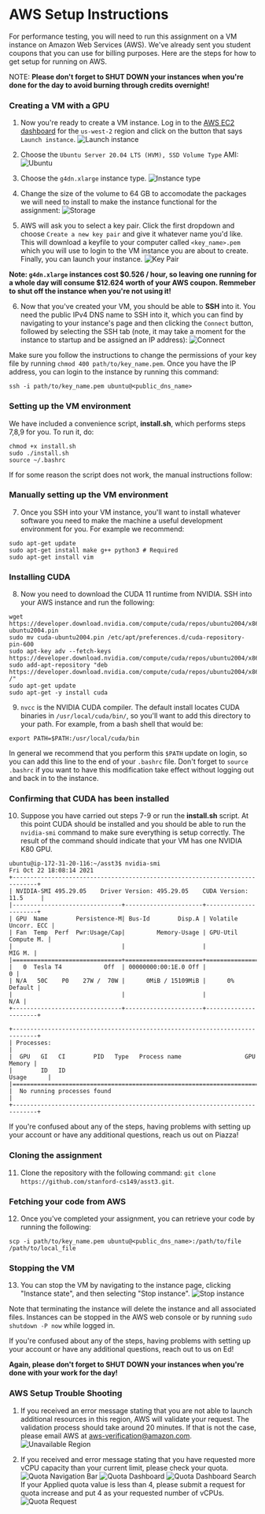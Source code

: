# AWS Setup Instructions #

For performance testing, you will need to run this assignment on a VM instance on Amazon Web Services (AWS). We've already sent you student coupons that you can use for billing purposes. Here are the steps for how to get setup for running on AWS.

NOTE: __Please don't forget to SHUT DOWN your instances when you're done for the day to avoid burning through credits overnight!__

### Creating a VM with a GPU ###

1. Now you're ready to create a VM instance. Log in to the [AWS EC2 dashboard](https://us-west-2.console.aws.amazon.com/ec2/home?region=us-west-2#Home) for the `us-west-2` region and click on the button that says `Launch instance`.
![Launch instance](handout/launch_instance.png?raw=true)

2. Choose the `Ubuntu Server 20.04 LTS (HVM), SSD Volume Type` AMI:
![Ubuntu](handout/ubuntu.png?raw=true)

3. Choose the `g4dn.xlarge` instance type.
![Instance type](handout/instance_type.png?raw=true)

4. Change the size of the volume to 64 GB to accomodate the packages we will need to install to make the instance functional for the assignment:
![Storage](handout/storage.png?raw=true)

5. AWS will ask you to select a key pair. Click the first dropdown and choose `Create a new key pair` and give it whatever name you'd like. This will download a keyfile to your computer called `<key_name>.pem` which you will use to login to the VM instance you are about to create. Finally, you can launch your instance.
![Key Pair](handout/new_key_pair.png?raw=true)

__Note: `g4dn.xlarge` instances cost $0.526 / hour, so leaving one running for a whole day will consume $12.624 worth of your AWS coupon. Remmeber to shut off the instance when you're not using it!__

6. Now that you've created your VM, you should be able to __SSH__ into it. You need the public IPv4 DNS name to SSH into it, which you can find by navigating to your instance's page and then clicking the `Connect` button, followed by selecting the SSH tab (note, it may take a moment for the instance to startup and be assigned an IP address):
![Connect](handout/connect.png?raw=true)

Make sure you follow the instructions to change the permissions of your key file by running `chmod 400 path/to/key_name.pem`.
Once you have the IP address, you can login to the instance by running this command:
~~~~
ssh -i path/to/key_name.pem ubuntu@<public_dns_name>
~~~~

### Setting up the VM environment ###

We have included a convenience script, __install.sh__, which performs steps 7,8,9 for you. To run it, do:

~~~~
chmod +x install.sh
sudo ./install.sh
source ~/.bashrc
~~~~

If for some reason the script does not work, the manual instructions follow:

### Manually setting up the VM environment ###

7. Once you SSH into your VM instance, you'll want to install whatever software you need to make the machine a useful development environment for you.  For example we recommend:
~~~~
sudo apt-get update
sudo apt-get install make g++ python3 # Required
sudo apt-get install vim
~~~~

### Installing CUDA ###    

8. Now you need to download the CUDA 11 runtime from NVIDIA. SSH into your AWS instance and run the following:

~~~~
wget https://developer.download.nvidia.com/compute/cuda/repos/ubuntu2004/x86_64/cuda-ubuntu2004.pin
sudo mv cuda-ubuntu2004.pin /etc/apt/preferences.d/cuda-repository-pin-600
sudo apt-key adv --fetch-keys https://developer.download.nvidia.com/compute/cuda/repos/ubuntu2004/x86_64/7fa2af80.pub
sudo add-apt-repository "deb https://developer.download.nvidia.com/compute/cuda/repos/ubuntu2004/x86_64/ /"
sudo apt-get update
sudo apt-get -y install cuda
~~~~ 
 
9. `nvcc` is the NVIDIA CUDA compiler. The default install locates CUDA binaries in `/usr/local/cuda/bin/`, so you'll want to add this directory to your path.  For example, from a bash shell that would be:

~~~~
export PATH=$PATH:/usr/local/cuda/bin
~~~~    

In general we recommend that you perform this `$PATH` update on login, so you can add this line to the end of your `.bashrc` file.  Don't forget to `source .bashrc` if you want to have this modification take effect without logging out and back in to the instance.

### Confirming that CUDA has been installed ###

10. Suppose you have carried out steps 7-9 or run the __install.sh__ script. At this point CUDA should be installed and you should be able to run the `nvidia-smi` command to make sure everything is setup correctly.  The result of the command should indicate that your VM has one NVIDIA K80 GPU.

~~~~
ubuntu@ip-172-31-20-116:~/asst3$ nvidia-smi 
Fri Oct 22 18:08:14 2021       
+-----------------------------------------------------------------------------+
| NVIDIA-SMI 495.29.05    Driver Version: 495.29.05    CUDA Version: 11.5     |
|-------------------------------+----------------------+----------------------+
| GPU  Name        Persistence-M| Bus-Id        Disp.A | Volatile Uncorr. ECC |
| Fan  Temp  Perf  Pwr:Usage/Cap|         Memory-Usage | GPU-Util  Compute M. |
|                               |                      |               MIG M. |
|===============================+======================+======================|
|   0  Tesla T4            Off  | 00000000:00:1E.0 Off |                    0 |
| N/A   50C    P0    27W /  70W |      0MiB / 15109MiB |      0%      Default |
|                               |                      |                  N/A |
+-------------------------------+----------------------+----------------------+
                                                                               
+-----------------------------------------------------------------------------+
| Processes:                                                                  |
|  GPU   GI   CI        PID   Type   Process name                  GPU Memory |
|        ID   ID                                                   Usage      |
|=============================================================================|
|  No running processes found                                                 |
+-----------------------------------------------------------------------------+
~~~~

If you're confused about any of the steps, having problems with setting up your account or have any additional questions, reach us out on Piazza!

### Cloning the assignment ###

11. Clone the repository with the following command: `git clone https://github.com/stanford-cs149/asst3.git`.

### Fetching your code from AWS ###

12. Once you've completed your assignment, you can retrieve your code by running the following:
~~~~
scp -i path/to/key_name.pem ubuntu@<public_dns_name>:/path/to/file /path/to/local_file
~~~~

### Stopping the VM ###

13. You can stop the VM by navigating to the instance page, clicking "Instance state", and then selecting "Stop instance".
![Stop instance](handout/stop_instance.png?raw=true)

Note that terminating the instance will delete the instance and all associated files. Instances can be stopped in the AWS web console or by running `sudo shutdown -P now` while logged in.

If you're confused about any of the steps, having problems with setting up your account or have any additional questions, reach out to us on Ed!

__Again, please don't forget to SHUT DOWN your instances when you're done with your work for the day!__


### AWS Setup Trouble Shooting
1. If you received an error message stating that you are not able to launch additional resources in this region, AWS will validate your request. The validation process should take around 20 minutes. If that is not the case, please email AWS at aws-verification@amazon.com.
![Unavailable Region](handout/location_limit.png?raw=true)

2. If you received and error message stating that you have requested more vCPU capacity than your current limit, please check your quota.
![Quota Navigation Bar](handout/vCPU_trouble.png?raw=true)
![Quota Dashboard](handout/vCPU_dashboard.png?raw=true)
![Quota Dashboard Search](handout/vCPU_dashboard_2.png?raw=true)
If your Applied quota value is less than 4, please submit a request for quota increase and put 4 as your requested number of vCPUs.
![Quota Request](handout/quota_request.png?raw=true)